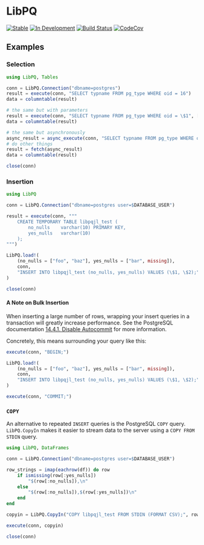 # LibPQ

[![Stable](https://img.shields.io/badge/docs-stable-blue.svg)](https://invenia.github.io/LibPQ.jl/stable/)
[![In Development](https://img.shields.io/badge/docs-dev-blue.svg)](https://invenia.github.io/LibPQ.jl/dev/)
[![Build Status](https://travis-ci.com/invenia/LibPQ.jl.svg?branch=master)](https://travis-ci.com/invenia/LibPQ.jl)
[![CodeCov](https://codecov.io/gh/invenia/LibPQ.jl/branch/master/graph/badge.svg)](https://codecov.io/gh/invenia/LibPQ.jl)

## Examples

### Selection

```julia
using LibPQ, Tables

conn = LibPQ.Connection("dbname=postgres")
result = execute(conn, "SELECT typname FROM pg_type WHERE oid = 16")
data = columntable(result)

# the same but with parameters
result = execute(conn, "SELECT typname FROM pg_type WHERE oid = \$1", ["16"])
data = columntable(result)

# the same but asynchronously
async_result = async_execute(conn, "SELECT typname FROM pg_type WHERE oid = \$1", ["16"])
# do other things
result = fetch(async_result)
data = columntable(result)

close(conn)
```

### Insertion

```julia
using LibPQ

conn = LibPQ.Connection("dbname=postgres user=$DATABASE_USER")

result = execute(conn, """
    CREATE TEMPORARY TABLE libpqjl_test (
        no_nulls    varchar(10) PRIMARY KEY,
        yes_nulls   varchar(10)
    );
""")

LibPQ.load!(
    (no_nulls = ["foo", "baz"], yes_nulls = ["bar", missing]),
    conn,
    "INSERT INTO libpqjl_test (no_nulls, yes_nulls) VALUES (\$1, \$2);",
)

close(conn)
```

#### A Note on Bulk Insertion

When inserting a large number of rows, wrapping your insert queries in a transaction will greatly increase performance.
See the PostgreSQL documentation [14.4.1. Disable Autocommit](https://www.postgresql.org/docs/10/populate.html#DISABLE-AUTOCOMMIT) for more information.

Concretely, this means surrounding your query like this:

```julia
execute(conn, "BEGIN;")

LibPQ.load!(
    (no_nulls = ["foo", "baz"], yes_nulls = ["bar", missing]),
    conn,
    "INSERT INTO libpqjl_test (no_nulls, yes_nulls) VALUES (\$1, \$2);",
)

execute(conn, "COMMIT;")
```

### `COPY`

An alternative to repeated `INSERT` queries is the PostgreSQL `COPY` query.
`LibPQ.CopyIn` makes it easier to stream data to the server using a `COPY FROM STDIN` query.

```julia
using LibPQ, DataFrames

conn = LibPQ.Connection("dbname=postgres user=$DATABASE_USER")

row_strings = imap(eachrow(df)) do row
    if ismissing(row[:yes_nulls])
        "$(row[:no_nulls]),\n"
    else
        "$(row[:no_nulls]),$(row[:yes_nulls])\n"
    end
end

copyin = LibPQ.CopyIn("COPY libpqjl_test FROM STDIN (FORMAT CSV);", row_strings)

execute(conn, copyin)

close(conn)
```
